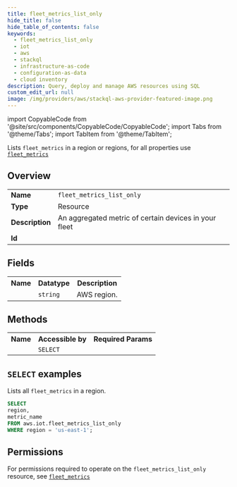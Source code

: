 ```yaml
---
title: fleet_metrics_list_only
hide_title: false
hide_table_of_contents: false
keywords:
  - fleet_metrics_list_only
  - iot
  - aws
  - stackql
  - infrastructure-as-code
  - configuration-as-data
  - cloud inventory
description: Query, deploy and manage AWS resources using SQL
custom_edit_url: null
image: /img/providers/aws/stackql-aws-provider-featured-image.png
---
```


import CopyableCode from '@site/src/components/CopyableCode/CopyableCode';
import Tabs from '@theme/Tabs';
import TabItem from '@theme/TabItem';

Lists <code>fleet_metrics</code> in a region or regions, for all properties use <a href="/providers/aws/serviceName/fleet_metrics/"><code>fleet_metrics</code></a>

## Overview
<table><tbody>
<tr><td><b>Name</b></td><td><code>fleet_metrics_list_only</code></td></tr>
<tr><td><b>Type</b></td><td>Resource</td></tr>
<tr><td><b>Description</b></td><td>An aggregated metric of certain devices in your fleet</td></tr>
<tr><td><b>Id</b></td><td><CopyableCode code="aws.iot.fleet_metrics_list_only" /></td></tr>
</tbody></table>

## Fields
<table><tbody><tr><th>Name</th><th>Datatype</th><th>Description</th></tr><tr><td><CopyableCode code="region" /></td><td><code>string</code></td><td>AWS region.</td></tr>
</tbody></table>

## Methods

<table><tbody>
  <tr>
    <th>Name</th>
    <th>Accessible by</th>
    <th>Required Params</th>
  </tr>
  <tr>
    <td><CopyableCode code="list_resources" /></td>
    <td><code>SELECT</code></td>
    <td><CopyableCode code="region" /></td>
  </tr>
</tbody></table>

## `SELECT` examples
Lists all <code>fleet_metrics</code> in a region.
```sql
SELECT
region,
metric_name
FROM aws.iot.fleet_metrics_list_only
WHERE region = 'us-east-1';
```


## Permissions

For permissions required to operate on the <code>fleet_metrics_list_only</code> resource, see <a href="/providers/aws/iot/fleet_metrics/#permissions"><code>fleet_metrics</code></a>


